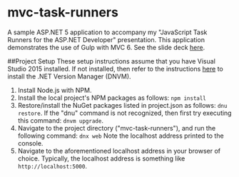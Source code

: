 # mvc-task-runners
A sample ASP.NET 5 application to accompany my "JavaScript Task Runners for the ASP.NET Developer" presentation. This application demonstrates the use of Gulp with MVC 6. See the slide deck [here](https://github.com/scottaddie/slide-decks/blob/master/JavaScript%20Task%20Runners%20for%20the%20ASP.NET%20Developer.pptx).

##Project Setup
These setup instructions assume that you have Visual Studio 2015 installed. If not installed, then refer to the instructions [here](https://github.com/aspnet/home/#upgrading-dnvm-or-running-without-visual-studio) to install the .NET Version Manager (DNVM).

1. Install Node.js with NPM.
2. Install the local project's NPM packages as follows:
  `npm install`
3. Restore/install the NuGet packages listed in project.json as follows:
  `dnu restore`. If the "dnu" command is not recognized, then first try executing this command:
`dnvm upgrade`.
4. Navigate to the project directory ("mvc-task-runners"), and run the following command:
`dnx web`
  Note the localhost address printed to the console.
5. Navigate to the aforementioned localhost address in your browser of choice. Typically, the localhost address is something like `http://localhost:5000`.